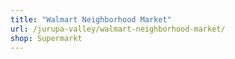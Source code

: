 ```yaml
---
title: "Walmart Neighborhood Market"
url: /jurupa-valley/walmart-neighborhood-market/
shop: Supermarkt
---
```

